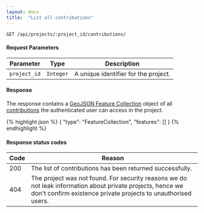 ```yaml
---
layout: docs
title:  "List all contributions"
---
```


``````
GET /api/projects/:project_id/contributions/
``````

#### Request Parameters

Parameter         | Type        | Description
------------------|-------------|--------------------------------------
`project_id`      | `Integer`   | A unique identifier for the project.

#### Response

The response contains a [GeoJSON Feature Collection](http://geojson.org/geojson-spec.html#feature-collection-objects) object of all [contributions](contribution-response.html) the authenticated user can access in the project.

{% highlight json %}
{
    "type": "FeatureCollection",
    "features": []
}
{% endhighlight %}

#### Response status codes

Code  |  Reason
------|-----------------------------------------
 200  |  The list of contributions has been returned successfully.
 404  |  The project was not found. For security reasons we do not leak information about private projects, hence we don't confirm existence private projects to unauthorised users.
